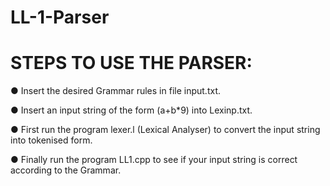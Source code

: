 # LL-1-Parser

# STEPS TO USE THE PARSER:

● Insert the desired Grammar rules in file input.txt.

● Insert an input string of the form (a+b*9) into Lexinp.txt.

● First run the program lexer.l (Lexical Analyser) to convert the input string
into tokenised form.

● Finally run the program LL1.cpp to see if your input string is correct
according to the Grammar.
